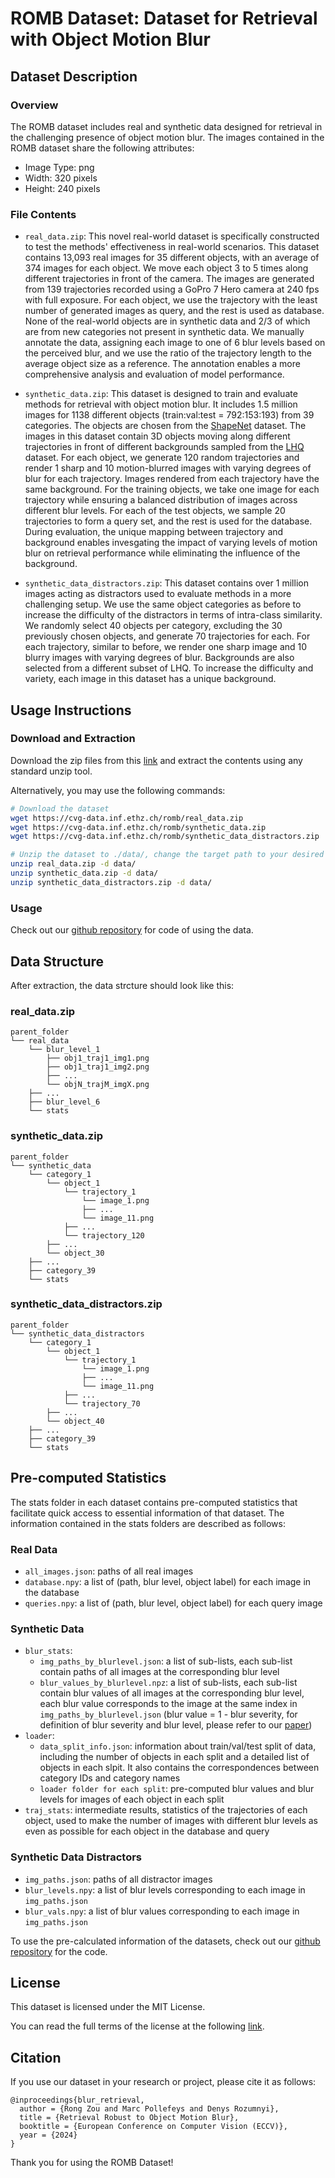 # ROMB Dataset: Dataset for Retrieval with Object Motion Blur

## Dataset Description

### Overview
The ROMB dataset includes real and synthetic data designed for retrieval in the challenging presence of object motion blur. The images contained in the ROMB dataset share the following attributes: 
- Image Type: png
- Width:      320 pixels
- Height:     240 pixels

### File Contents

- `real_data.zip`: This novel real-world dataset is specifically constructed to test the methods' effectiveness in real-world scenarios. This dataset contains 13,093 real images for 35 different objects, with an average of 374 images for each object. We move each object 3 to 5 times along different trajectories in front of the camera. The images are generated from 139 trajectories recorded using a GoPro 7 Hero camera at 240 fps with full exposure. For each object, we use the trajectory with the least number of generated images as query, and the rest is used as database. None of the real-world objects are in synthetic data and 2/3 of which are from new categories not present in synthetic data. We manually annotate the data, assigning each image to one of 6 blur levels based on the perceived blur, and we use the ratio of the trajectory length to the average object size as a reference. The annotation enables a more comprehensive analysis and evaluation of model performance.

- `synthetic_data.zip`: This dataset is designed to train and evaluate methods for retrieval with object motion blur. It includes 1.5 million images for 1138 different objects (train:val:test = 792:153:193) from 39 categories. The objects are chosen from the [ShapeNet](https://shapenet.org/) dataset. The images in this dataset contain 3D objects moving along different trajectories in front of different backgrounds sampled from the [LHQ](https://github.com/universome/alis) dataset. For each object, we generate 120 random trajectories and render 1 sharp and 10 motion-blurred images with varying degrees of blur for each trajectory. Images rendered from each trajectory have the same background. For the training objects, we take one image for each trajectory while ensuring a balanced distribution of images across different blur levels. For each of the test objects, we sample 20 trajectories to form a query set, and the rest is used for the database. During evaluation, the unique mapping between trajectory and background enables invesgating the impact of varying levels of motion blur on retrieval performance while eliminating the influence of the background.

- `synthetic_data_distractors.zip`: This dataset contains over 1 million images acting as distractors used to evaluate methods in a more challenging setup. We use the same object categories as before to increase the difficulty of the distractors in terms of intra-class similarity. We randomly select 40 objects per category, excluding the 30 previously chosen objects, and generate 70 trajectories for each. For each trajectory, similar to before, we render one sharp image and 10 blurry images with varying degrees of blur. Backgrounds are also selected from a different subset of LHQ. To increase the difficulty and variety, each image in this dataset has a unique background.

## Usage Instructions
### Download and Extraction
Download the zip files from this [link](https://cvg-data.inf.ethz.ch/romb/) and extract the contents using any standard unzip tool.

Alternatively, you may use the following commands:

```sh
# Download the dataset
wget https://cvg-data.inf.ethz.ch/romb/real_data.zip
wget https://cvg-data.inf.ethz.ch/romb/synthetic_data.zip
wget https://cvg-data.inf.ethz.ch/romb/synthetic_data_distractors.zip

# Unzip the dataset to ./data/, change the target path to your desired directory
unzip real_data.zip -d data/
unzip synthetic_data.zip -d data/
unzip synthetic_data_distractors.zip -d data/
```

### Usage
Check out our [github repository](https://github.com/Rong-Zou/Retrieval-Robust-to-Object-Motion-Blur) for code of using the data.

## Data Structure

After extraction, the data strcture should look like this:
### real_data.zip
```
parent_folder
└── real_data
    └── blur_level_1
        ├── obj1_traj1_img1.png
        ├── obj1_traj1_img2.png
        ├── ...
        └── objN_trajM_imgX.png
    ├── ...
    ├── blur_level_6
    └── stats
```
### synthetic_data.zip
```
parent_folder
└── synthetic_data
    └── category_1
        └── object_1
            └── trajectory_1
                └── image_1.png
                ├── ...
                └── image_11.png
            ├── ...
            └── trajectory_120
        ├── ...
        └── object_30
    ├── ...
    ├── category_39
    └── stats
```
### synthetic_data_distractors.zip
```
parent_folder
└── synthetic_data_distractors
    └── category_1
        └── object_1
            └── trajectory_1
                └── image_1.png
                ├── ...
                └── image_11.png
            ├── ...
            └── trajectory_70
        ├── ...
        └── object_40
    ├── ...
    ├── category_39
    └── stats
```

## Pre-computed Statistics

The stats folder in each dataset contains pre-computed statistics that facilitate quick access to essential information of that dataset. The information contained in the stats folders are described as follows:

### Real Data
- `all_images.json`: paths of all real images
- `database.npy`: a list of (path, blur level, object label) for each image in the database
- `queries.npy`: a list of (path, blur level, object label) for each query image

### Synthetic Data
- `blur_stats`:
    - `img_paths_by_blurlevel.json`: a list of sub-lists, each sub-list contain paths of all images at the corresponding blur level 
    - `blur_values_by_blurlevel.npz`: a list of sub-lists, each sub-list contain blur values of all images at the corresponding blur level, each blur value corresponds to the image at the same index in `img_paths_by_blurlevel.json` (blur value = 1 - blur severity, for definition of blur severity and blur level, please refer to our [paper](#citation))
- `loader`:
    - `data_split_info.json`: information about train/val/test split of data, including the number of objects in each split and a detailed list of objects in each slpit. It also contains the correspondences between category IDs and category names
    - `loader folder for each split`: pre-computed blur values and blur levels for images of each object in each split
- `traj_stats`: intermediate results, statistics of the trajectories of each object, used to make the number of images with different blur levels as even as possible for each object in the database and query

### Synthetic Data Distractors
- `img_paths.json`: paths of all distractor images
- `blur_levels.npy`: a list of blur levels corresponding to each image in `img_paths.json`
- `blur_vals.npy`: a list of blur values corresponding to each image in `img_paths.json`


To use the pre-calculated information of the datasets, check out our [github repository](https://github.com/Rong-Zou/Retrieval-Robust-to-Object-Motion-Blur) for the code.

## License
This dataset is licensed under the MIT License. 

You can read the full terms of the license at the following [link](https://github.com/Rong-Zou/Retrieval-Robust-to-Object-Motion-Blur/blob/main/LICENSE).

## Citation
If you use our dataset in your research or project, please cite it as follows:
```
@inproceedings{blur_retrieval,
  author = {Rong Zou and Marc Pollefeys and Denys Rozumnyi},
  title = {Retrieval Robust to Object Motion Blur},
  booktitle = {European Conference on Computer Vision (ECCV)},
  year = {2024}
}
```

Thank you for using the ROMB Dataset!
